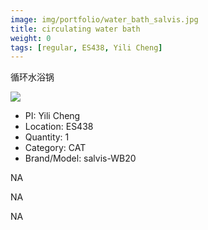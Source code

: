 ```yaml
---
image: img/portfolio/water_bath_salvis.jpg
title: circulating water bath
weight: 0
tags: [regular, ES438, Yili Cheng]
---
```


循环水浴锅

<!--more-->

![](../../img/portfolio/water_bath_salvis.jpg)

- PI: Yili Cheng
- Location: ES438
- Quantity: 1
- Category: CAT
- Brand/Model: salvis-WB20

NA

NA

NA
